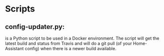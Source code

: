# Scripts
## config-updater.py:
is a Python script to be used in a Docker environment. The script will get the latest build and status from Travis
and will do a git pull (of your Home-Assistant config) when there is a newer build available.
